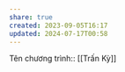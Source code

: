 ```yaml
---
share: true
created: 2023-09-05T16:17
updated: 2024-07-17T00:58
---
```

Tên chương trình:: [[Trấn Kỳ]]